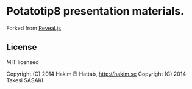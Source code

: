 # Potatotip8 presentation materials.

Forked from [Reveal.js](https://github.com/hakimel/reveal.js)


## License

MIT licensed

Copyright (C) 2014 Hakim El Hattab, http://hakim.se
Copyright (C) 2014 Takesi SASAKI

